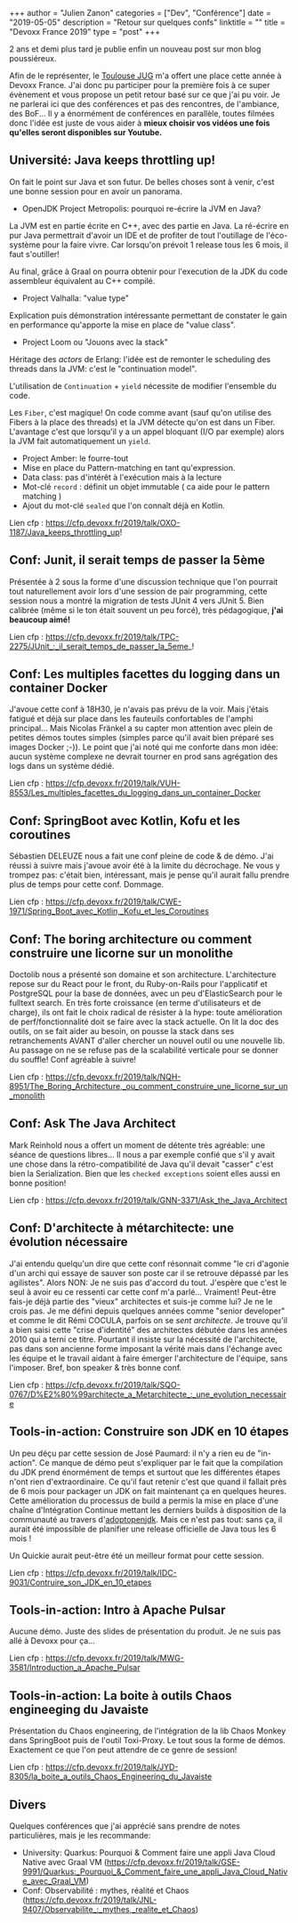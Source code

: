 +++
author = "Julien Zanon"
categories = ["Dev", "Conférence"]
date = "2019-05-05"
description = "Retour sur quelques confs"
linktitle = ""
title = "Devoxx France 2019"
type = "post"
+++

2 ans et demi plus tard je publie enfin un nouveau post sur mon blog poussiéreux.

Afin de le représenter, le [Toulouse JUG](http://www.toulousejug.org/) m'a offert une place cette année à Devoxx France. 
J'ai donc pu participer pour la première fois à ce super évènement et vous propose un petit retour basé sur ce que j'ai pu voir.
Je ne parlerai ici que des conférences et pas des rencontres, de l'ambiance, des BoF... 
Il y a énormément de conférences en parallèle, toutes filmées donc l'idée est juste de vous aider à **mieux choisir vos vidéos une fois qu'elles seront disponibles sur Youtube.**


## Université: Java keeps throttling up!

On fait le point sur Java et son futur. De belles choses sont à venir, c'est une bonne session pour en avoir un panorama.

* OpenJDK Project Metropolis: pourquoi re-écrire la JVM en Java? 

La JVM est en partie écrite en C++, avec des partie en Java. 
La ré-écrire en pur Java permettrait d'avoir un IDE et de profiter de tout l'outillage de l'éco-système pour la faire vivre.
Car lorsqu'on prévoit 1 release tous les 6 mois, il faut s'outiller!

Au final, grâce à Graal on pourra obtenir pour l'execution de la JDK du code assembleur équivalent au C++ compilé.


* Project Valhalla: "value type"

Explication puis démonstration intéressante permettant de constater le gain en performance qu'apporte la mise en place de "value class". 


* Project Loom ou "Jouons avec la stack"

Héritage des *actors* de Erlang: l'idée est de remonter le scheduling des threads dans la JVM: c'est le "continuation model".

L'utilisation de `Continuation` + `yield` nécessite de modifier l'ensemble du code.

Les `Fiber`, c'est magique! On code comme avant (sauf qu'on utilise des Fibers à la place des threads) et la JVM détecte qu'on est dans un Fiber.
L'avantage c'est que lorsqu'il y a un appel bloquant (I/O par exemple) alors la JVM fait automatiquement un `yield`.


* Project Amber: le fourre-tout
 * Mise en place du Pattern-matching en tant qu'expression. 
 * Data class: pas d'intérêt à l'exécution mais à la lecture
 * Mot-clé `record` : définit un objet immutable ( ca aide pour le pattern matching )
 * Ajout du mot-clé `sealed` que l'on connaît déjà en Kotlin.
 

Lien cfp : https://cfp.devoxx.fr/2019/talk/OXO-1187/Java_keeps_throttling_up!


## Conf: Junit, il serait temps de passer la 5ème

Présentée à 2 sous la forme d'une discussion technique que l'on pourrait tout naturellement avoir lors d'une session de pair programming,
cette session nous a montré la migration de tests JUnit 4 vers JUnit 5. Bien calibrée (même si le ton était souvent un peu forcé), très pédagogique, **j'ai beaucoup aimé!**

Lien cfp : https://cfp.devoxx.fr/2019/talk/TPC-2275/JUnit_:_il_serait_temps_de_passer_la_5eme_!


## Conf: Les multiples facettes du logging dans un container Docker

J'avoue cette conf à 18H30, je n'avais pas prévu de la voir. Mais j'étais fatigué et déjà sur place dans les fauteuils confortables de l'amphi principal...
Mais Nicolas Fränkel a su capter mon attention avec plein de petites démos toutes simples (simples parce qu'il avait bien préparé ses images Docker ;-)).
Le point que j'ai noté qui me conforte dans mon idée: aucun système complexe ne devrait tourner en prod sans agrégation des logs dans un système dédié.

Lien cfp : https://cfp.devoxx.fr/2019/talk/VUH-8553/Les_multiples_facettes_du_logging_dans_un_container_Docker


## Conf: SpringBoot avec Kotlin, Kofu et les coroutines

Sébastien DELEUZE nous a fait une conf pleine de code & de démo. J'ai réussi à suivre mais j'avoue avoir été à la limite du décrochage.
Ne vous y trompez pas: c'était bien, intéressant, mais je pense qu'il aurait fallu prendre plus de temps pour cette conf. Dommage.

Lien cfp : https://cfp.devoxx.fr/2019/talk/CWE-1971/Spring_Boot_avec_Kotlin,_Kofu_et_les_Coroutines


## Conf: The boring architecture ou comment construire une licorne sur un monolithe

Doctolib nous a présenté son domaine et son architecture. 
L'architecture repose sur du React pour le front, du Ruby-on-Rails pour l'applicatif
et PostgreSQL pour la base de données, avec un peu d'ElasticSearch pour le fulltext search. En très forte croissance (en terme d'utilisateurs et de charge), 
ils ont fait le choix radical de résister à la hype: toute amélioration de perf/fonctionnalité doit se faire avec la stack actuelle.
On lit la doc des outils, on se fait aider au besoin, on pousse la stack dans ses retranchements AVANT d'aller chercher un nouvel outil ou une nouvelle lib.
Au passage on ne se refuse pas de la scalabilité verticale pour se donner du souffle! 
Conf agréable à suivre!

Lien cfp : https://cfp.devoxx.fr/2019/talk/NQH-8951/The_Boring_Architecture,_ou_comment_construire_une_licorne_sur_un_monolith


## Conf: Ask The Java Architect

Mark Reinhold nous a offert un moment de détente très agréable: une séance de questions libres...
Il nous a par exemple confié que s'il y avait une chose dans la rétro-compatibilité de Java qu'il devait "casser" c'est bien la Serialization.
Bien que les `checked exceptions` soient elles aussi en bonne position!

Lien cfp : https://cfp.devoxx.fr/2019/talk/GNN-3371/Ask_the_Java_Architect

## Conf: D'architecte à métarchitecte: une évolution nécessaire

J'ai entendu quelqu'un dire que cette conf résonnait comme "le cri d'agonie d'un archi qui essaye de sauver son poste car il se retrouve dépassé par les agilistes".
Alors NON: Je ne suis pas d'accord du tout. J'espère que c'est le seul à avoir eu ce ressenti car cette conf m'a parlé... Vraiment! 
Peut-être fais-je déjà partie des "vieux" architectes et suis-je comme lui? Je ne le crois pas. 
Je me défini depuis quelques années comme "senior developer" et comme le dit Rémi COCULA, parfois on se *sent architecte*.
Je trouve qu'il a bien saisi cette "crise d'identité" des architectes débutée dans les années 2010 qui a terni ce titre.
Pourtant il insiste sur la nécessité de l'architecte, pas dans son ancienne forme imposant la vérité mais dans l'échange avec les équipe et le travail aidant à faire émerger l'architecture de l'équipe, sans l'imposer.
Bref, bon speaker & très bonne conf.

Lien cfp : https://cfp.devoxx.fr/2019/talk/SQO-0767/D%E2%80%99architecte_a_Metarchitecte_:_une_evolution_necessaire


## Tools-in-action: Construire son JDK en 10 étapes

Un peu déçu par cette session de José Paumard: il n'y a rien eu de "in-action".
Ce manque de démo peut s'expliquer par le fait que la compilation du JDK prend énormément de temps et surtout que les différentes étapes n'ont rien d'extraordinaire.
Ce qu'il faut retenir c'est que quand il fallait près de 6 mois pour packager un JDK on fait maintenant ça en quelques heures.
Cette amélioration du processus de build a permis la mise en place d'une chaîne d'Intégration Continue mettant les derniers builds à disposition de la communauté 
au travers d'[adoptopenjdk](https://adoptopenjdk.net/). 
Mais ce n'est pas tout: sans ça, il aurait été impossible de planifier une release officielle de Java tous les 6 mois !

Un Quickie aurait peut-être été un meilleur format pour cette session.

Lien cfp : https://cfp.devoxx.fr/2019/talk/IDC-9031/Contruire_son_JDK_en_10_etapes


## Tools-in-action: Intro à Apache Pulsar

Aucune démo. Juste des slides de présentation du produit. Je ne suis pas allé à Devoxx pour ça...

Lien cfp : https://cfp.devoxx.fr/2019/talk/MWG-3581/Introduction_a_Apache_Pulsar


## Tools-in-action: La boite à outils Chaos engineeging du Javaiste

Présentation du Chaos engineering, de l'intégration de la lib Chaos Monkey dans SpringBoot puis de l'outil Toxi-Proxy.
Le tout sous la forme de démos. Exactement ce que l'on peut attendre de ce genre de session!

Lien cfp : https://cfp.devoxx.fr/2019/talk/JYD-8305/la_boite_a_outils_Chaos_Engineering_du_Javaiste

## Divers

Quelques conférences que j'ai apprécié sans prendre de notes particulières, mais je les recommande:

- University: Quarkus: Pourquoi & Comment faire une appli Java Cloud Native avec Graal VM (https://cfp.devoxx.fr/2019/talk/GSE-9991/Quarkus:_Pourquoi_&_Comment_faire_une_appli_Java_Cloud_Native_avec_Graal_VM)
- Conf: Observabilité : mythes, réalité et Chaos (https://cfp.devoxx.fr/2019/talk/JNL-9407/Observabilite_:_mythes,_realite_et_Chaos)

